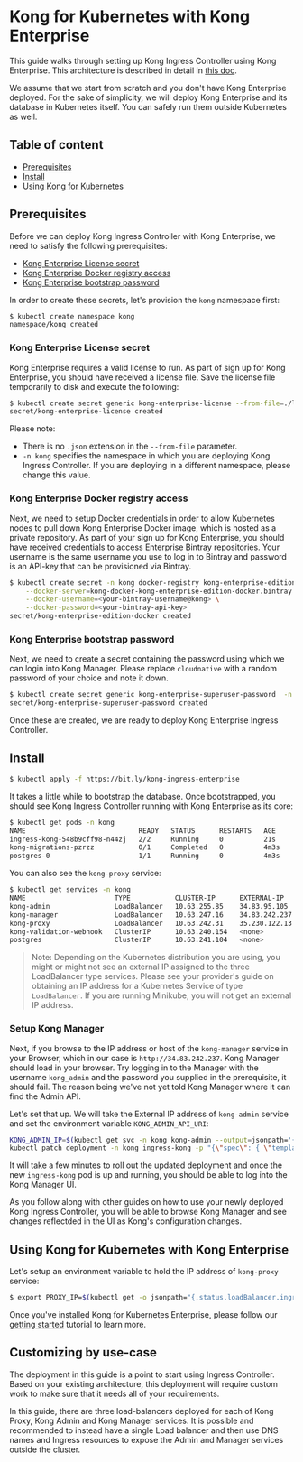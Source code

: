 # Kong for Kubernetes with Kong Enterprise

This guide walks through setting up Kong Ingress Controller using Kong
Enterprise. This architecture is described in detail in [this doc](../concepts/k4k8s-with-kong-enterprise.md).

We assume that we start from scratch and you don't have Kong Enterprise
deployed. For the sake of simplicity, we will deploy Kong Enterprise and
its database in Kubernetes itself. You can safely run them outside
Kubernetes as well.

## Table of content

- [Prerequisites](#prerequisites)
- [Install](#install)
- [Using Kong for Kubernetes](#using-kong-for-kubernetes-with-kong-enterprise)

## Prerequisites

Before we can deploy Kong Ingress Controller with Kong Enterprise,
we need to satisfy the following prerequisites:
- [Kong Enterprise License secret](#kong-enterprise-license-secret)
- [Kong Enterprise Docker registry access](#kong-enterprise-docker-registry-access)
- [Kong Enterprise bootstrap password](#kong-enterprise-bootstrap-password)

In order to create these secrets, let's provision the `kong`
namespace first:

```bash
$ kubectl create namespace kong
namespace/kong created
```

### Kong Enterprise License secret

Kong Enterprise requires a valid license to run.
As part of sign up for Kong Enterprise, you should have received a license file.
Save the license file temporarily to disk and execute the following:

```bash
$ kubectl create secret generic kong-enterprise-license --from-file=./license -n kong
secret/kong-enterprise-license created
```

Please note:

- There is no `.json` extension in the `--from-file` parameter.
- `-n kong` specifies the namespace in which you are deploying
  Kong Ingress Controller. If you are deploying in a different namespace,
  please change this value.

### Kong Enterprise Docker registry access

Next, we need to setup Docker credentials in order to allow Kubernetes
nodes to pull down Kong Enterprise Docker image, which is hosted as a private
repository.
As part of your sign up for Kong Enterprise, you should have received
credentials to access Enterprise Bintray repositories.
Your username is the same username you use
to log in to Bintray and password
is an API-key that can be provisioned via Bintray.

```bash
$ kubectl create secret -n kong docker-registry kong-enterprise-edition-docker \
    --docker-server=kong-docker-kong-enterprise-edition-docker.bintray.io \
    --docker-username=<your-bintray-username@kong> \
    --docker-password=<your-bintray-api-key>
secret/kong-enterprise-edition-docker created
```

### Kong Enterprise bootstrap password

Next, we need to create a secret containing the password using which we can login into Kong Manager.
Please replace `cloudnative` with a random password of your choice and note it down.

```bash
$ kubectl create secret generic kong-enterprise-superuser-password  -n kong --from-literal=password=cloudnative
secret/kong-enterprise-superuser-password created
```

Once these are created, we are ready to deploy Kong Enterprise
Ingress Controller.

## Install

```bash
$ kubectl apply -f https://bit.ly/kong-ingress-enterprise
```

It takes a little while to bootstrap the database.
Once bootstrapped, you should see Kong Ingress Controller running with
Kong Enterprise as its core:

```bash
$ kubectl get pods -n kong
NAME                            READY   STATUS      RESTARTS   AGE
ingress-kong-548b9cff98-n44zj   2/2     Running     0          21s
kong-migrations-pzrzz           0/1     Completed   0          4m3s
postgres-0                      1/1     Running     0          4m3s
```

You can also see the `kong-proxy` service:

```bash
$ kubectl get services -n kong
NAME                      TYPE           CLUSTER-IP      EXTERNAL-IP     PORT(S)                      AGE
kong-admin                LoadBalancer   10.63.255.85    34.83.95.105    80:30574/TCP                 4m35s
kong-manager              LoadBalancer   10.63.247.16    34.83.242.237   80:31045/TCP                 4m34s
kong-proxy                LoadBalancer   10.63.242.31    35.230.122.13   80:32006/TCP,443:32007/TCP   4m34s
kong-validation-webhook   ClusterIP      10.63.240.154   <none>          443/TCP                      4m34s
postgres                  ClusterIP      10.63.241.104   <none>          5432/TCP                     4m34s

```

> Note: Depending on the Kubernetes distribution you are using, you might or might
not see an external IP assigned to the three LoadBalancer type services. Please see
your provider's guide on obtaining an IP address for a Kubernetes Service of
type `LoadBalancer`. If you are running Minikube, you will not get an
external IP address.

### Setup Kong Manager

Next, if you browse to the IP address or host of the `kong-manager` service in your Browser,
which in our case is `http://34.83.242.237`.
Kong Manager should load in your browser.
Try logging in to the Manager with the username `kong_admin`
and the password you supplied in the prerequisite, it should fail.
The reason being we've not yet told Kong Manager where it can find the Admin API.

Let's set that up. We will take the External IP address of `kong-admin` service and
set the environment variable `KONG_ADMIN_API_URI`:

```bash
KONG_ADMIN_IP=$(kubectl get svc -n kong kong-admin --output=jsonpath='{.status.loadBalancer.ingress[0].ip}')
kubectl patch deployment -n kong ingress-kong -p "{\"spec\": { \"template\" : { \"spec\" : {\"containers\":[{\"name\":\"proxy\",\"env\": [{ \"name\" : \"KONG_ADMIN_API_URI\", \"value\": \"${KONG_ADMIN_IP}\" }]}]}}}}"
```

It will take a few minutes to roll out the updated deployment and once the new
`ingress-kong` pod is up and running, you should be able to log into the Kong Manager UI.

As you follow along with other guides on how to use your newly deployed Kong Ingress Controller,
you will be able to browse Kong Manager and see changes reflectded in the UI as Kong's
configuration changes.

## Using Kong for Kubernetes with Kong Enterprise

Let's setup an environment variable to hold the IP address of `kong-proxy` service:

```bash
$ export PROXY_IP=$(kubectl get -o jsonpath="{.status.loadBalancer.ingress[0].ip}" service -n kong kong-proxy)
```

Once you've installed Kong for Kubernetes Enterprise, please follow our
[getting started](../guides/getting-started.md) tutorial to learn more.

## Customizing by use-case

The deployment in this guide is a point to start using Ingress Controller.
Based on your existing architecture, this deployment will require custom
work to make sure that it needs all of your requirements.

In this guide, there are three load-balancers deployed for each of
Kong Proxy, Kong Admin and Kong Manager services. It is possible and
recommended to instead have a single Load balancer and then use DNS names
and Ingress resources to expose the Admin and Manager services outside
the cluster.
